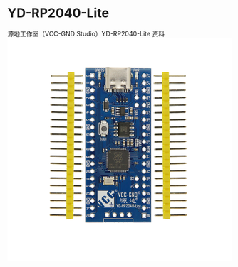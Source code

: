 # YD-RP2040-Lite
源地工作室（VCC-GND Studio）YD-RP2040-Lite 资料
![image](https://github.com/vcc-gnd/YD-RP2040-Lite/blob/main/img/YD-PR2040-LITE-IMG1.PNG)
